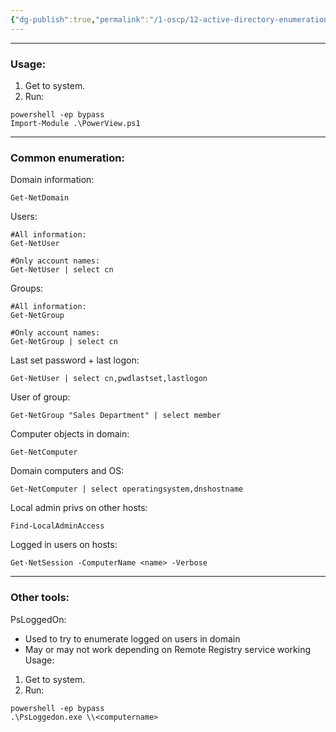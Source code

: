 ```yaml
---
{"dg-publish":true,"permalink":"/1-oscp/12-active-directory-enumeration/3-power-view-enumeration/"}
---
```


-------------
### Usage:
1. Get to system.
2. Run:
```
powershell -ep bypass
Import-Module .\PowerView.ps1
```

---------
### Common enumeration:

Domain information:
```
Get-NetDomain
```

Users:
```
#All information:
Get-NetUser

#Only account names:
Get-NetUser | select cn
```

Groups:
```
#All information:
Get-NetGroup

#Only account names:
Get-NetGroup | select cn
```

Last set password + last logon:
```
Get-NetUser | select cn,pwdlastset,lastlogon
```

User of group:
```
Get-NetGroup "Sales Department" | select member
```

Computer objects in domain:
```
Get-NetComputer
```

Domain computers and OS:
```
Get-NetComputer | select operatingsystem,dnshostname
```

Local admin privs on other hosts:
```
Find-LocalAdminAccess
```

Logged in users on hosts:
```
Get-NetSession -ComputerName <name> -Verbose
```

------------
### Other tools:

PsLoggedOn:
- Used to try to enumerate logged on users in domain
- May or may not work depending on Remote Registry service working
Usage:
1. Get to system.
2. Run:
```
powershell -ep bypass
.\PsLoggedon.exe \\<computername>
```
